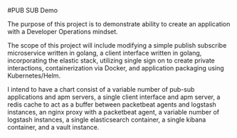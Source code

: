 #PUB SUB Demo

The purpose of this project is to demonstrate ability to create an application with a Developer Operations mindset.

The scope of this project will include modifying a simple publish subscribe microservice written in golang, a client interface written in golang, incorporating the elastic stack, utilizing single sign on to create private interactions, containerization via Docker, and application packaging using Kubernetes/Helm.

I intend to have a chart consist of a variable number of pub-sub applications and apm servers, a single client interface and apm server, a redis cache to act as a buffer between packetbeat agents and logstash instances, an nginx proxy with a packetbeat agent, a variable number of logstash instances, a single elasticsearch container, a single kibana container, and a vault instance.

